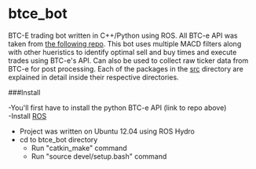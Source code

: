 btce_bot
========

BTC-E trading bot written in C++/Python using ROS. All BTC-e API was taken from [the following repo](https://github.com/alanmcintyre/btce-api). This bot uses multiple MACD filters along with other hueristics to identify optimal sell and buy times and execute trades using BTC-e's API. Can also be used to collect raw ticker data from BTC-e for post processing. Each of the packages in the [src](src) directory are explained in detail inside their respective directories.

###Install

-You'll first have to install the python BTC-e API (link to repo above)  
-Install [ROS](http://www.ros.org/install/)
  - Project was written on Ubuntu 12.04 using ROS Hydro  
- cd to btce_bot directory  
  - Run "catkin_make" command
  - Run "source devel/setup.bash" command
